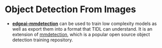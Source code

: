 # Object Detection From Images

- **[edgeai-mmdetection](https://github.com/TexasInstruments/edgeai-mmdetection)** can be used to train low complexity models as well as export them into a format that TIDL can understand. It is an extension of [mmdetection](https://github.com/open-mmlab/mmdetection), which is a popular open source object detection training repository. 

